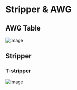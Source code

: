 # Stripper & AWG
## AWG Table
![image](https://user-images.githubusercontent.com/45313904/126870264-688f290b-72e7-4619-b8df-f645badbf98b.png)
## Stripper
### T-stripper
![image](https://user-images.githubusercontent.com/45313904/126870430-dc94b85a-0ff6-41eb-9175-b06d130a7df6.png)
